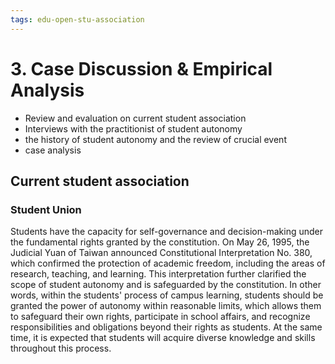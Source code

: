```yaml
---
tags: edu-open-stu-association
---
```


# 3. Case Discussion & Empirical Analysis
- Review and evaluation on current student association
- Interviews with the practitionist of student autonomy
- the history of student autonomy and the review of crucial event
- case analysis

## Current student association
### Student Union
Students have the capacity for self-governance and decision-making under the fundamental rights granted by the constitution. On May 26, 1995, the Judicial Yuan of Taiwan announced Constitutional Interpretation No. 380, which confirmed the protection of academic freedom, including the areas of research, teaching, and learning. This interpretation further clarified the scope of student autonomy and is safeguarded by the constitution. In other words, within the students' process of campus learning, students should be granted the power of autonomy within reasonable limits, which allows them to safeguard their own rights, participate in school affairs, and recognize responsibilities and obligations beyond their rights as students. At the same time, it is expected that students will acquire diverse knowledge and skills throughout this process.





